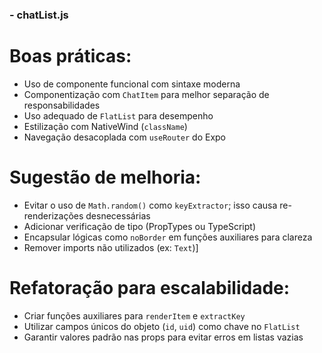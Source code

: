 ### - chatList.js
# Boas práticas:
- Uso de componente funcional com sintaxe moderna
- Componentização com `ChatItem` para melhor separação de responsabilidades
- Uso adequado de `FlatList` para desempenho
- Estilização com NativeWind (`className`)
- Navegação desacoplada com `useRouter` do Expo

# Sugestão de melhoria:
- Evitar o uso de `Math.random()` como `keyExtractor`; isso causa re-renderizações desnecessárias
- Adicionar verificação de tipo (PropTypes ou TypeScript)
- Encapsular lógicas como `noBorder` em funções auxiliares para clareza
- Remover imports não utilizados (ex: `Text`)]

# Refatoração para escalabilidade:
- Criar funções auxiliares para `renderItem` e `extractKey`
- Utilizar campos únicos do objeto (`id`, `uid`) como chave no `FlatList`
- Garantir valores padrão nas props para evitar erros em listas vazias

  
